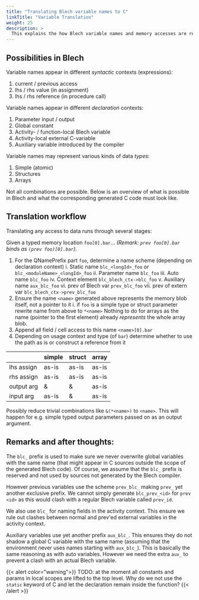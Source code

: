 ```yaml
---
title: "Translating Blech variable names to C"
linkTitle: "Variable Translation"
weight: 25
description: >
  This explains the how Blech variable names and memory accesses are rendered as C code.
---
```


## Possibilities in Blech

Variable names appear in different *syntactic* contexts (expressions):

 1. current / previous access
 2. lhs / rhs value (in assignment)
 3. lhs / rhs reference (in procedure call)

Variable names appear in different *declaration* contexts:

 1. Parameter input / output
 2. Global constant
 3. Activity- / function-local Blech variable
 4. Activity-local external C-variable
 5. Auxiliary variable introduced by the compiler

Variable names may represent various kinds of data *types*:
 
 1. Simple (atomic)
 2. Structures
 3. Arrays

Not all combinations are possible.
Below is an overview of what is possible in Blech and what the corresponding generated C code must look like.

## Translation workflow

Translating any access to data runs through several stages:

Given a typed memory location `foo[0].bar`...
_(Remark: `prev foo[0].bar` binds as `(prev foo)[0].bar`)._

 1. For the QNamePrefix part `foo`, determine a name scheme (depending on declaration context)
   i. Static name `blc_<longId>_foo` or `blc_<moduleName>_<longId>_foo`
   ii. Parameter name `blc_foo`
   iii. Auto name `blc_foo`
   iv. Context element `blc_blech_ctx->blc_foo`
   v. Auxiliary name `aux_blc_foo`
   vi. prev of Blech var `prev_blc_foo`
   vii. prev of extern var `blc_blech_ctx->prev_blc_foo`
 2. Ensure the name `<name>` generated above represents the memory blob itself, not a pointer to it
   i. if `foo` is a simple type or struct parameter rewrite name from above to `*<name>`
     Nothing to do for arrays as the name (pointer to the first element) already _represents_ the whole array blob.
 3. Append all field / cell access to this name `<name>[0].bar`
 4. Depending on usage context and type (of `bar`) determine whether to use the path as is or construct a reference from it

<!-- .Usage context and type -->
|  | simple | struct | array 
| --- | --- | --- | --- |
| lhs assign | as-is | as-is | as-is
| rhs assign | as-is | as-is | as-is 
| output arg | & | & | as-is 
| input arg | as-is | & | as-is 

Possibly reduce trivial combinations like `&(*<name>)` to `<name>`. This will happen for e.g. simple typed output parameters passed on as an output argument.

## Remarks and after thoughts:
The `blc_` prefix is used to make sure we never overwrite global variables with the same name (that might appear in C sources outside the scope of the generated Blech code). Of course, we assume that the `blc_` prefix is reserved and not used by sources not generated by the Blech compiler.

However previous variables use the scheme `prev_blc_` making `prev_` yet another exclusive prefix. We cannot simply generate `blc_prev_<id>` for `prev <id>` as this would clash with a regular Blech variable called `prev_id`.

We also use `blc_` for naming fields in the activity context. This ensure we rule out clashes between normal and prev'ed external variables in the activity context.

Auxiliary variables use yet another prefix `aux_blc_`.
This ensures they do not shadow a global C variable with the same name (assuming that the environment never uses names starting with `aux_blc_`).
This is basically the same reasoning as with auto variables. However we need the extra `aux_` to prevent a clash with an actual Blech variable.

{{< alert color="warning">}}
TODO: at the moment all constants and params in local scopes are lifted to the top level.
Why do we not use the `static` keyword of C and let the declaration remain inside the function?
{{< /alert >}}